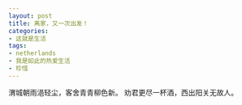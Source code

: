 ```yaml
---
layout: post
title: 离家，又一次出发！
categories:
- 这就是生活
tags:
- netherlands
- 我是如此的热爱生活
- 珍惜
---
```

渭城朝雨浥轻尘，客舍青青柳色新。
劝君更尽一杯酒，西出阳关无故人。
